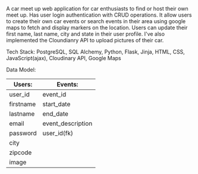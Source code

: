 A car meet up web application for car enthusiasts to find or host their own meet up. Has user login authentication with CRUD operations. It allow users to create their own car events or search events in their area using google maps to fetch and display markers on the location. Users can update their first name, last name, city and state in their user profile. I've also implemented the Cloundianry API to upload pictures of their car.

Tech Stack: PostgreSQL, SQL Alchemy, Python, Flask, Jinja, HTML, CSS, JavaScript(ajax), Cloudinary API, Google Maps

Data Model:     

Users:     |   Events:        
-----------|---------------
user_id    |   event_id      
firstname  |   start_date      
lastname   |   end_date       
email      |   event_description       
password   |   user_id(fk)          
city       |   
zipcode    |       
image      | 